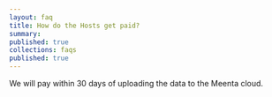 ```yaml
---
layout: faq
title: How do the Hosts get paid?
summary:
published: true
collections: faqs
published: true
---
```


We will pay within 30 days of uploading the data to the Meenta cloud.
